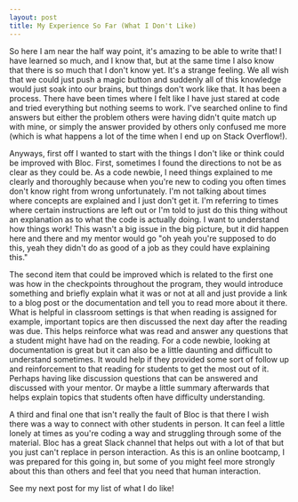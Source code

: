 ```yaml
---
layout: post
title: My Experience So Far (What I Don't Like)
---
```

So here I am near the half way point, it's amazing to be able to write that! I have learned so much, and I know that, but at the same time I also know that there is so much that I don't know yet. It's a strange feeling. We all wish that we could just push a magic button and suddenly all of this knowledge would just soak into our brains, but things don't work like that. It has been a process. There have been times where I felt like I have just stared at code and tried everything but nothing seems to work. I've searched online to find answers but either the problem others were having didn't quite match up with mine, or simply the answer provided by others only confused me more (which is what happens a lot of the time when I end up on Stack Overflow!).

Anyways, first off I wanted to start with the things I don't like or think could be improved with Bloc. First, sometimes I found the directions to not be as clear as they could be. As a code newbie, I need things explained to me clearly and thoroughly because when you're new to coding you often times don't know right from wrong unfortunately. I'm not talking about times where concepts are explained and I just don't get it. I'm referring to times where certain instructions are left out or I'm told to just do this thing without an explanation as to what the code is actually doing. I want to understand how things work! This wasn't a big issue in the big picture, but it did happen here and there and my mentor would go "oh yeah you're supposed to do this, yeah they didn't do as good of a job as they could have explaining this."

The second item that could be improved which is related to the first one was how in the checkpoints throughout the program, they would introduce something and briefly explain what it was or not at all and just provide a link to a blog post or the documentation and tell you to read more about it there. What is helpful in classroom settings is that when reading is assigned for example, important topics are then discussed the next day after the reading was due. This helps reinforce what was read and answer any questions that a student might have had on the reading. For a code newbie, looking at documentation is great but it can also be a little daunting and difficult to understand sometimes. It would help if they provided some sort of follow up and reinforcement to that reading for students to get the most out of it. Perhaps having like discussion questions that can be answered and discussed with your mentor. Or maybe a little summary afterwards that helps explain topics that students often have difficulty understanding.

A third and final one that isn't really the fault of Bloc is that there I wish there was a way to connect with other students in person. It can feel a little lonely at times as you're coding a way and struggling through some of the material. Bloc has a great Slack channel that helps out with a lot of that but you just can't replace in person interaction. As this is an online bootcamp, I was prepared for this going in, but some of you might feel more strongly about this than others and feel that you need that human interaction.

See my next post for my list of what I do like!
